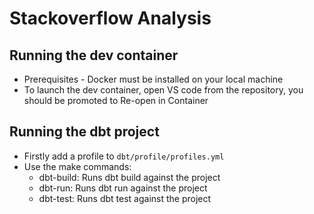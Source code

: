 # Stackoverflow Analysis

## Running the dev container

- Prerequisites - Docker must be installed on your local machine
- To launch the dev container, open VS code from the repository, you should be promoted to Re-open in Container

## Running the dbt project

- Firstly add a profile to `dbt/profile/profiles.yml`
- Use the make commands:
    - dbt-build: Runs dbt build against the project
    - dbt-run: Runs dbt run against the project
    - dbt-test: Runs dbt test against the project
